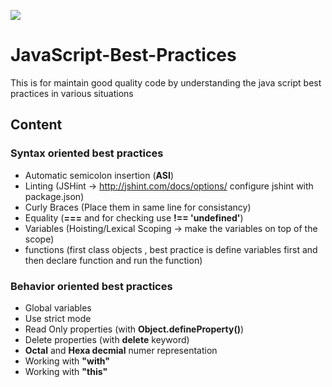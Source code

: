 ![](http://i.imgur.com/BQLvK07.png)


# JavaScript-Best-Practices
This is for maintain good quality code by understanding the java script best practices in various situations

## Content
### Syntax oriented best practices
- Automatic semicolon insertion (**ASI**)
- Linting (JSHint -> http://jshint.com/docs/options/ configure jshint with package.json)
- Curly Braces (Place them in same line for consistancy)
- Equality (**===** and for checking use **!== 'undefined'**)
- Variables (Hoisting/Lexical Scoping -> make the variables on top of the scope)
- functions (first class objects , best practice is define variables first and then declare function and run the function)

### Behavior oriented best practices
- Global variables
- Use strict mode
- Read Only properties (with **Object.defineProperty()**)
- Delete properties (with **delete** keyword)
- **Octal** and **Hexa decmial** numer representation
- Working with **"with"**
- Working with **"this"**

